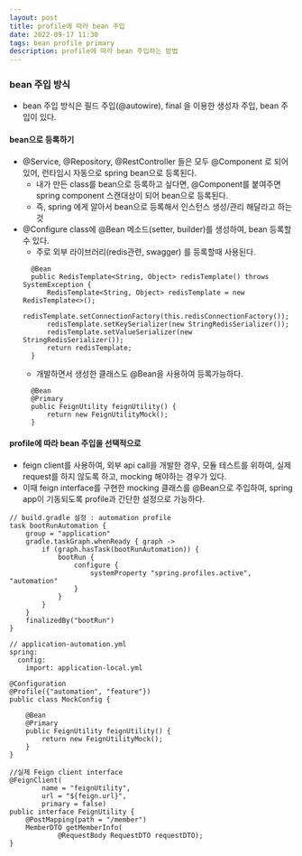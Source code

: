 ```yaml
---
layout: post
title: profile에 따라 bean 주입
date: 2022-09-17 11:30
tags: bean profile primary
description: profile에 따라 bean 주입하는 방법
---
```


### bean 주입 방식

- bean 주입 방식은 필드 주입(@autowire), final 을 이용한 생성자 주입, bean 주입이 있다.

#### bean으로 등록하기

- @Service, @Repository, @RestController 들은 모두 @Component 로 되어있어, 런타임시 자동으로 spring bean으로 등록된다.
  - 내가 만든 class를 bean으로 등록하고 싶다면, @Component를 붙여주면 spring component 스캔대상이 되어 bean으로 등록된다.
  - 즉, spring 에게 알아서 bean으로 등록해서 인스턴스 생성/관리 해달라고 하는것
- @Configure class에 @Bean 메소드(setter, builder)를 생성하여, bean 등록할 수 있다.
  - 주로 외부 라이브러리(redis관련, swagger) 를 등록할때 사용된다.
  ```
    @Bean
    public RedisTemplate<String, Object> redisTemplate() throws SystemException {
        RedisTemplate<String, Object> redisTemplate = new RedisTemplate<>();
        redisTemplate.setConnectionFactory(this.redisConnectionFactory());
        redisTemplate.setKeySerializer(new StringRedisSerializer());
        redisTemplate.setValueSerializer(new StringRedisSerializer());
        return redisTemplate;
    }
  ```
  - 개발하면서 생성한 클래스도 @Bean을 사용하여 등록가능하다.
  ```
    @Bean
    @Primary
    public FeignUtility feignUtility() {
        return new FeignUtilityMock();
    }
  ```

#### profile에 따라 bean 주입을 선택적으로

- feign client를 사용하여, 외부 api call을 개발한 경우, 모듈 테스트를 위하여, 실제 request를 하지 않도록 하고, mocking 해야하는 경우가 있다.
- 이때 feign interface를 구현한 mocking 클래스를 @Bean으로 주입하여, spring app이 기동되도록 profile과 간단한 설정으로 가능하다.

```
// build.gradle 설정 : automation profile
task bootRunAutomation {
    group = "application"
    gradle.taskGraph.whenReady { graph ->
        if (graph.hasTask(bootRunAutomation)) {
            bootRun {
                configure {
                    systemProperty "spring.profiles.active", "automation"
                }
            }
        }
    }
    finalizedBy("bootRun")
}
```

```
// application-automation.yml
spring:
  config:
    import: application-local.yml
```

```
@Configuration
@Profile({"automation", "feature"})
public class MockConfig {

    @Bean
    @Primary
    public FeignUtility feignUtility() {
        return new FeignUtilityMock();
    }
}
```

```
//실제 Feign client interface
@FeignClient(
        name = "feignUtility",
        url = "${feign.url}",
        primary = false)
public interface FeignUtility {
    @PostMapping(path = "/member")
    MemberDTO getMemberInfo(
            @RequestBody RequestDTO requestDTO);
}
```
